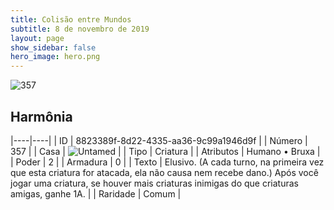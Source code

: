 ```yaml
---
title: Colisão entre Mundos
subtitle: 8 de novembro de 2019
layout: page
show_sidebar: false
hero_image: hero.png
---
```


![357](https://cdn.keyforgegame.com/media/card_front/pt/452_357_7GJGGFW9WX6H_pt.png)

## Harmônia

|----|----|
| ID | 8823389f-8d22-4335-aa36-9c99a1946d9f |
| Número | 357 |
| Casa | ![Untamed](https://archonarcana.com/images/thumb/b/bd/Untamed.png/22px-Untamed.png "Indomados") |
| Tipo | Criatura |
| Atributos | Humano • Bruxa |
| Poder | 2 |
| Armadura | 0 |
| Texto | Elusivo. (A cada turno, na primeira vez que esta criatura for atacada, ela não causa nem recebe dano.) Após você jogar uma criatura, se houver mais criaturas inimigas do que criaturas amigas, ganhe 1A. |
| Raridade | Comum |
